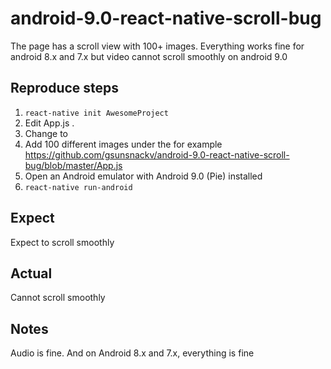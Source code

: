 # android-9.0-react-native-scroll-bug
The page has a scroll view with 100+ images. Everything works fine for android 8.x and 7.x but video cannot scroll smoothly on android 9.0

## Reproduce steps
1. `react-native init AwesomeProject`
2. Edit App.js .
3. Change <View> to <ScrollView>
4. Add 100 different images under the <ScrollView> for example https://github.com/gsunsnackv/android-9.0-react-native-scroll-bug/blob/master/App.js
5. Open an Android emulator with Android 9.0 (Pie) installed
6. `react-native run-android`

## Expect
Expect to scroll smoothly

## Actual
Cannot scroll smoothly

## Notes
Audio is fine. And on Android 8.x and 7.x, everything is fine
